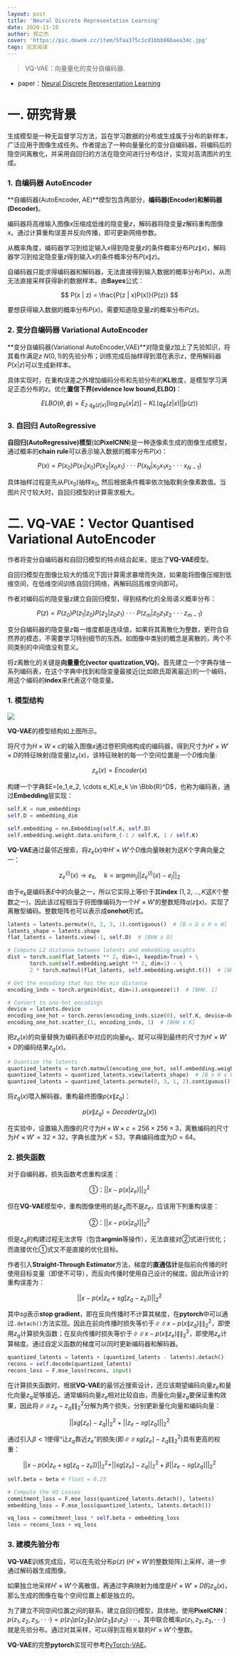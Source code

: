 ```yaml
---
layout: post
title: 'Neural Discrete Representation Learning'
date: 2020-11-10
author: 郑之杰
cover: 'https://pic.downk.cc/item/5faa375c1cd1bbb86baea34c.jpg'
tags: 论文阅读
---
```


> VQ-VAE：向量量化的变分自编码器.

- paper：[Neural Discrete Representation Learning](https://arxiv.org/abs/1711.00937)

# 一. 研究背景
生成模型是一种无监督学习方法，旨在学习数据的分布或生成属于分布的新样本，广泛应用于图像生成任务。作者提出了一种向量量化的变分自编码器，将编码后的隐空间离散化，并采用自回归的方法在隐空间进行分布估计，实现对高清图片的生成。

### 1. 自编码器 AutoEncoder
**自编码器(AutoEncoder, AE)**模型包含两部分，**编码器(Encoder)**和**解码器(Decoder)**。

编码器将高维输入图像$x$压缩成低维的隐变量$z$，解码器将隐变量$z$解码重构图像$x$。通过计算重构误差并反向传播，即可更新网络参数。

从概率角度，编码器学习到给定输入$x$得到隐变量$z$的条件概率分布$P(z \| x)$，解码器学习到给定隐变量$z$得到输入$x$的条件概率分布$P(x \| z)$。

自编码器只能求得编码器和解码器，无法直接得到输入数据的概率分布$P(x)$，从而无法直接采样获得新的数据样本。由**Bayes**公式：

$$ P(x | z) = \frac{P(z | x)P(x)}{P(z)} $$

要想获得输入数据的概率分布$P(x)$，需要知道隐变量$z$的概率分布$P(z)$。

### 2. 变分自编码器 Variational AutoEncoder
**变分自编码器(Variational AutoEncoder,VAE)**对隐变量$z$加上了先验知识，将其看作满足$z \text{~} N(0,1)$的先验分布；训练完成后抽样得到潜在表示$z$，使用解码器$P(x | z)$可以生成新样本。

具体实现时，在重构误差之外增加编码分布和先验分布的**KL**散度，是模型学习满足正态分布的$z$。优化**置信下界(evidence low bound,ELBO)**：

$$ ELBO(\theta, \phi) = E_{z \text{~} q_{\phi}(z | x)}[\log p_{\theta}(x | z)]-KL(q_{\phi}(z | x) || p(z)) $$

### 3. 自回归 AutoRegressive
**自回归(AutoRegressive)模型**(如**PixelCNN**)是一种逐像素生成的图像生成模型，通过概率的**chain rule**可以表示输入数据的概率分布$P(x)$：

$$ P(x) = P(x_0)P(x_1 | x_0)P(x_2 | x_0x_1) \cdot\cdot\cdot P(x_N | x_0x_1x_2 \cdot\cdot\cdot x_{N-1}) $$

具体抽样过程是先从$P(x_0)$抽样$x_0$, 然后根据条件概率依次抽取剩余像素数值。当图片尺寸较大时，自回归模型的计算需求极大。

# 二. VQ-VAE：Vector Quantised Variational AutoEncoder
作者将变分自编码器和自回归模型的特点结合起来，提出了**VQ-VAE**模型。

自回归模型在图像比较大的情况下因计算需求暴增而失效，如果能将图像压缩到低维空间，在低维空间训练自回归网络，再解码回高维空间即可。

作者对编码后的隐变量$z$建立自回归模型，得到结构化的全局语义概率分布：

$$ P(z) = P(z_0)P(z_1 | z_0)P(z_2 | z_0z_1) \cdot\cdot\cdot P(z_m | z_0z_1z_2 \cdot\cdot\cdot z_{m-1}) $$

变分自编码器的隐变量$z$每一维度都是连续值，如果将其离散化为整数，更符合自然界的模态，不需要学习特别细节的东西。如图像中类别的概念是离散的，两个不同类别的中间值没有意义。

将$z$离散化的关键是**向量量化(vector quatization,VQ)**。首先建立一个字典存储一系列编码表，在这个字典中找到和隐变量最接近(比如欧氏距离最近)的一个编码，用这个编码的**index**来代表这个隐变量。

### 1. 模型结构

![](https://pic.downk.cc/item/5faa39301cd1bbb86baf022b.jpg)

**VQ-VAE**的模型结构如上图所示。

将尺寸为$H \times W \times c$的输入图像$x$通过卷积网络构成的编码器，得到尺寸为$H' \times W' \times D$的特征映射(隐变量)$z_e(x)$，该特征映射的每一个空间位置是一个$D$维向量:

$$ z_e(x) = Encoder(x) $$

构建一个字典$E=[e_1,e_2, \cdots e_K],e_k \in \Bbb{R}^D$，也称为编码表，通过**Embedding**层实现：

```python
self.K = num_embeddings
self.D = embedding_dim

self.embedding = nn.Embedding(self.K, self.D)
self.embedding.weight.data.uniform_(-1 / self.K, 1 / self.K)
```

**VQ-VAE**通过最邻近搜索，将$z_e(x)$中$H' \times W'$个$D$维向量映射为这$K$个字典向量之一：

$$ z_e^{(i)}(x)\to e_k, \quad k = \mathop{\arg \min}_{j} ||z_e^{(i)}(x)- e_j||_2 $$

由于$e_k$是编码表$E$中的向量之一，所以它实际上等价于其**index** ($1,2,…,K$这$K$个整数之一)，因此该过程相当于将图像编码为一个$H' \times W'$的整数矩阵$q(z \| x)$，实现了离散型编码。整数矩阵也可以表示成**onehot**形式。

```python
latents = latents.permute(0, 2, 3, 1).contiguous()  # [B x D x H x W] -> [B x H x W x D]
latents_shape = latents.shape
flat_latents = latents.view(-1, self.D)  # [BHW x D]

# Compute L2 distance between latents and embedding weights
dist = torch.sum(flat_latents ** 2, dim=1, keepdim=True) + \
       torch.sum(self.embedding.weight ** 2, dim=1) - \
       2 * torch.matmul(flat_latents, self.embedding.weight.t())  # [BHW x K]

# Get the encoding that has the min distance
encoding_inds = torch.argmin(dist, dim=1).unsqueeze(1)  # [BHW, 1]

# Convert to one-hot encodings
device = latents.device
encoding_one_hot = torch.zeros(encoding_inds.size(0), self.K, device=device)
encoding_one_hot.scatter_(1, encoding_inds, 1)  # [BHW x K]
```

把$z_e(x)$的向量替换为编码表$E$中对应的向量$e_k$，就可以得到最终的尺寸为$H' \times W' \times D$的编码结果$z_q(x)$。

```python
# Quantize the latents
quantized_latents = torch.matmul(encoding_one_hot, self.embedding.weight)  # [BHW, D]
quantized_latents = quantized_latents.view(latents_shape)  # [B x H x W x D]
quantized_latents = quantized_latents.permute(0, 3, 1, 2).contiguous() # [B x D x H x W]
```

将$z_q(x)$喂入解码器，重构最终图像$p(x \| z_q)$：

$$ p(x \| z_q) = Decoder(z_q(x)) $$

在实验中，设置输入图像的尺寸为$H \times W \times c = 256 \times 256 \times 3$，离散编码的尺寸为$H' \times W' = 32 \times 32$，字典长度为$K = 53$，字典编码维度为$D=64$。

### 2. 损失函数
对于自编码器，损失函数考虑重构误差：

$$ ①： || x - p(x | z_e) ||_2^2 $$

但在**VQ-VAE**模型中，重构图像使用的是$z_q$而不是$z_e$，应该用下列重构误差：

$$ ②： || x - p(x | z_q) ||_2^2 $$

但是$z_q$的构建过程无法求导（包含**argmin**等操作），无法直接对②式进行优化；而直接优化①式又不是直接的优化目标。

作者引入**Straight-Through Estimator**方法，梯度的**直通估计**是指前向传播的时使用目标变量（即使不可导），而反向传播时使用自己设计的梯度。因此所设计的重构误差为：

$$ || x - p(x | z_e + sg[z_q-z_e]) ||_2^2 $$

其中$sg$表示**stop gradient**，即在反向传播时不计算其梯度，在**pytorch**中可以通过`.detach()`方法实现。因此在前向传播时损失等价于$\|\| x - p(x \| z_q) \|\|_2^2$，即使用$z_q$计算损失函数；在反向传播时损失等价于$\|\| x - p(x \| z_e) \|\|_2^2$，即使用$z_e$计算梯度。通过自定义函数的梯度可以同时更新编码器和解码器。

```python
quantized_latents = latents + (quantized_latents - latents).detach()
recons = self.decode(quantized_latents)
recons_loss = F.mse_loss(recons, input)
```

在计算损失函数时，根据**VQ-VAE**的最邻近搜索设计，还应该期望编码向量$z_e$和量化向量$z_q$足够接近。通常编码向量$z_e$相对比较自由，而量化向量$z_q$要保证重构效果，因此将$\|\|z_e-z_q\|\|^2_2$分解为两个损失，分别更新量化向量和编码向量：

$$ || sg[z_e] - z_q ||_2^2 + || z_e - sg[z_q] ||_2^2 $$

通过引入$\beta < 1$使得“让$z_q$靠近$z_e$”的损失(即$\|\|sg[z_e]-z_q\|\|^2_2$)具有更高的权重：

$$ || x - p(x | z_e + sg[z_q-z_e]) ||_2^2  +  || sg[z_e] - z_q ||_2^2  +  \beta || z_e - sg[z_q] ||_2^2 $$

```python
self.beta = beta # float = 0.25

# Compute the VQ Losses
commitment_loss = F.mse_loss(quantized_latents.detach(), latents)
embedding_loss = F.mse_loss(quantized_latents, latents.detach())

vq_loss = commitment_loss * self.beta + embedding_loss
loss = recons_loss + vq_loss
```

### 3. 建模先验分布
**VQ-VAE**训练完成后，可以在先验分布$p(z)$ ($H' \times W'$的整数矩阵)上采样，进一步通过解码器生成图像。

如果独立地采样$H' \times W'$个离散值，再通过字典映射为维度是$H' \times W' \times D$的$z_q(x)$，那么生成的图像在每个空间位置上都是独立的。

为了建立不同空间位置之间的联系，建立自回归模型，具体地，使用**PixelCNN**：$p(z_1,z_2,z_3, \cdot\cdot\cdot) = p(z_1)p(z_2 \| z_1)p(z_3 \| z_1z_2) \cdot\cdot\cdot$，其中联合概率$p(z_1,z_2,z_3, \cdot\cdot\cdot)$就是先验分布。通过对其采样，可以得到互相关联的$H' \times W'$个整数。

**VQ-VAE**的完整**pytorch**实现可参考[PyTorch-VAE](https://github.com/AntixK/PyTorch-VAE/blob/master/models/vq_vae.py)。


